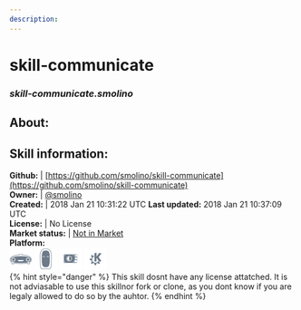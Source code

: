 ```yaml
---    
description:   
---    
```

# skill-communicate  
### _skill-communicate.smolino_  
## About:  


## Skill information:  
**Github:** | [https://github.com/smolino/skill-communicate](https://github.com/smolino/skill-communicate)  
**Owner:** | [@smolino](https://github.com/smolino)  
**Created:** | 2018 Jan 21 10:31:22 UTC  **Last updated:** 2018 Jan 21 10:37:09 UTC  
**License:** | No License  
**Market status:** | [Not in Market](https://market.mycroft.ai/skill/)  
**Platform:**  
 ![](../.gitbook/assets/mark-1-icon.png)  ![](../.gitbook/assets/mark-2-icon.png)  ![](../.gitbook/assets/picroft-icon.png)  ![](../.gitbook/assets/kde.png)   
{% hint style="danger" %}
This skill dosnt have any license attatched. It is not adviasable to use this skillnor fork or clone, as you dont know if you are legaly allowed to do so by the auhtor.
{% endhint %}
